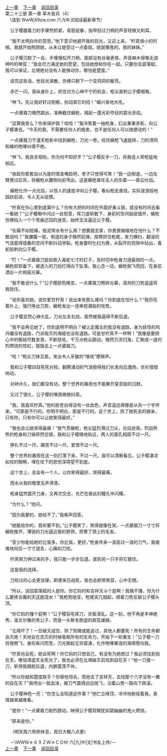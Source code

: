 
[上一章](https://github.com/xiaominghe2014/spider_book/blob/master/book/知北游/第287章.md)&nbsp;&nbsp;&nbsp;&nbsp;[下一章](https://github.com/xiaominghe2014/spider_book/blob/master/book/知北游/第289章.md)&nbsp;&nbsp;&nbsp;&nbsp;[返回目录](https://github.com/xiaominghe2014/spider_book/blob/master/book/知北游/README.md)
<br /> 第二十三册 第一章 草木皆兵（4）<br />
        \请到 WwW,69zw,com 六*九*中*文*阅读最新章节/

    公子樱握着刀的手骤然抓紧，青筋绽暴，指甲刮过刀柄的声音轻微又刺耳。

    “我不太明白你的意思。”他下意识地避开我的目光，又迎上来，“柠真很小的时候，我就开始照顾她，从未让她受过一点委屈。她就像我的，我的妹妹。”

    公子樱沉默了一会，手慢慢松开刀柄，面部没有丝毫表情，声音麻木得像无调呻吟的琴弦：“我会尽力满足她的愿望，包括她想和你在一起。只要你去碧落赋，我可以保证，北境绝对没有人能够动你，哪怕是楚度。”

    说完这些话，他目光涣散，仿佛只剩下一个空洞洞的躯壳。

    赤芒一闪，我纵身扑上，抓住对方心神不宁的机会，枪尖直刺公子樱咽喉。

    “林飞，先让我好好过把瘾，别动其它的招！”螭兴奋地大吼。

    一点黛眉刀倏然跳出，准确截住螭枪，溅起一蓬光彩夺目的碧光赤焰。

    “这算施舍么？你来保护我？哈哈！”我冷笑着一抽枪身，幻出重重赤影，向公子樱罩去。“今天的我，不需要任何人的施舍，也不是任何人可以随便动的！”

    一点黛眉刀于漫天枪影中找到螭枪，刀光一卷，绞住螭枪飞速旋转，刀的清鸣和螭的咆哮纠缠不绝。

    “林飞，我良言相劝，你为何不知好歹？”公子樱反手一刀，将我连人带枪猛地拍远。

    “收起你那套自以为是的情圣嘴脸吧，老子只觉得可笑！”我一边倒退，一边左臂撩过后背，将螭枪从腰侧向前甩出。这是螭枪某任主人的杀着——吞云吐焰。

    螭枪化作一点光焰，以惊人的速度冲向公子樱。看似枪走直线，实际波浪般地跳跃前进，令人无从捉摸。

    “柠真在你心里到底算什么？你有大把的时间在外面好勇斗狠，就没有时间去看一看她？”公子樱眼中闪过一丝怒意，挥刀虚斩数下，身前的空间层层错开，螭枪仿佛陷入一个个弯曲迂回的迷宫，始终无法逼近公子樱。

    “长痛不如短痛，拖泥带水有什么用？想要就去拿，你畏畏缩缩地在怕什么？不敢说吗？”我腰腹一挺，倒退的身子倏然前弹，探臂抓住枪尾，发力横扫，翻滚的气浪震得错叠的空间不断抖动渗裂。枪身霎时化扫为撩，从裂开的空隙中钻出，毒蛇般刺向公子樱。

    “叮！”一点黛眉刀犹如嵌入毒蛇七寸的钉子，及时切中枪身力道最弱的一点，螭枪软软垂下，被透入的刀劲打得向下坠落。我心念一动，螭枪倒飞而回，在身前洒出一片绚丽光幕。

    “我不敢说什么？”公子樱脸色微变，一点黛眉刀劈碎光幕，凛冽的刀势遥遥将我锁住。

    “说你喜欢她，说你爱甘柠真！说出来有那么难吗？你到底在怕什么？”我厉吼着扑上，强行挣出刀势，螭枪发出一连串怒潮般的攻势。

    公子樱显然心神大乱，刀光左支右挡，竟然被我逼得不断后退。

    “我不会再见她了，你到底明不明白？被认定魔主的我没有退路，身为妖怪的鸠丹媚没有退路，门派毁灭的海姬也没有退路。可是甘柠真不一样啊！”我像是要把心中的郁结尽数发泄，不断怒吼，千万点枪尖颤动，倏然万流归海，汇聚成一道灼烈燃烧的惊虹，狠狠击上一点黛眉刀。

    “呛！”枪尖刀锋互抵，发出令人牙酸的“咯吱”摩擦声。

    我和公子樱四目死死对视，翻腾涌动的气浪掀得我们长发向后激扬，衣衫猎猎响动。

    对峙许久，我们都没有动，整个世界的暴雨也不能撕开窒息般的沉默。

    又过了很久，公子樱的嘴唇微微抖索。

    “我，我喜欢柠真。”他的脸苍白得没有一丝血色，声音遥远得像是从另一个宇传来，“可那是不行的。你明不明白，那是不行的。这个世上，除了她死去的娘亲，只有你，只有你可以让她笑得最好。”

    “我也会让她哭得最痛！”我气贯螭枪，枪尖猛烈滑过刀尖，光焰迸溅，烈焰熊熊的枪身和刀锋砰然交错，我和公子樱倏地贴近，两人的面孔相距不过一尺。

    挣扎不过一尺，痛苦不过一尺，爱恨不过一尺。

    整个世界的暴雨在这一刻打落下来，不过一尺。我可以清晰看见，公子樱凄凉如坟的眼睛，埋在坟下的悲伤深得望不到底。

    这个世上，总会有一个人，让你笑得最好，哭得最痛。

    雨水从我的眼里无声滑落。

    枪身猛然震开刀身，又再次交击，光芒在彼此的瞳孔中闪耀。

    “为什么？”他问。

    “因为我要的，她给不了。”我嘶声回答。

    “她能给你的，我却要不到。”公子樱笑了，笑得就像在哭，一点黛眉刀一寸寸将螭枪推开，薄锐的刀光逼近我的脖颈，照寒了颈上的毛发。

    “至少你能给她的比我多。你比我，更好。”枪身传来一浪高过一浪的刀气，我艰难地向后一寸寸退去，心痛如刀绞。

    柠真努力伸过来的手，我只能一步步后退，直到另一只手将它握住。

    这是我的选择。

    刀绞过的心会更坚硬，即便来日战死，我也会颜带笑容，心中无憾。

    “所以，该回碧落赋的人是你。你它妈的和吉祥天斗个屁啊！我搞不懂，你为什么要掺合魔刹天这趟混水！”我枪势陡变，枪尾突兀翘起，顺着刀势反敲公子樱头顶。

    “你它妈的懂个屁啊！”公子樱狂吼挥刀，衣鬓凌乱。这一刻，他不再是丰神绝秀、温文尔雅的贵公子，而是一头鬃毛倒竖的疯狂雄狮。

    “北境坏了！一旦破灭成空，除了知微或能逃过，其他人都要死！所有的生命都会灭绝！天地会在空灭的时候吸取所有的生命力，开始下一轮重生！”公子樱一刀将我劈飞，身形疾闪而至，刀光掀起无穷碧涛，化作咆哮暴涨的海啸卷向我。

    “柠真也会死，她会死啊！你它妈的只想自己，有没有为她想过？我必须找到自在天，哪怕清虚天全死光了，我也必须在北境破灭前找到自在天！”他一刀接一刀，斩得我踉跄后退，内腑震荡不休。

    “所以你就和楚度联手？你替他领兵，而他去了吉祥天，去找那个八字没有一撇的自在天？”我喷出一股血沫，被刀气震得远远抛飞，沿着山势一路向下跌滚。

    公子樱神色一厉：“你怎么会知道这件事？”他伫立峰顶，冷冷地俯视着我，表情越来越难看。

    “是你！”一点黛眉刀剧烈颤动，映得公子樱双眼犹如碧幽幽的鬼火燃烧。

    “原来是你。”

    （明天周六照例休息，周日大概八点更）

    －\ＷＷＷ＊６９ＺＷ＊ＣＯＭ 六|九|中|文|书友上传/－
  <br />
[上一章](https://github.com/xiaominghe2014/spider_book/blob/master/book/知北游/第287章.md)&nbsp;&nbsp;&nbsp;&nbsp;[下一章](https://github.com/xiaominghe2014/spider_book/blob/master/book/知北游/第289章.md)&nbsp;&nbsp;&nbsp;&nbsp;[返回目录](https://github.com/xiaominghe2014/spider_book/blob/master/book/知北游/README.md)
